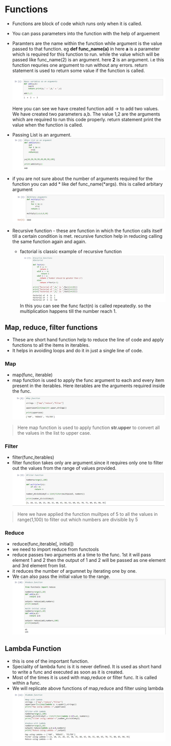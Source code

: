 # Functions

* Functions are block of code which runs only when it is called.
* You can pass parameters into the function with the help of arguement
* Paramters are the name within the function while argument is the value passed to that function. 
  eg **def func_name(a)** in here **a** is a parameter which is required for this function to run. while the value which will be passed like func_name(2) is an argument. here **2** is an argument. i.e this function requries one argument to run without any errors.
  return statement is used to return some value if the function is called.
  
  ![example](https://github.com/Ankit-Khule/Functions/blob/master/images/functions.JPG)
  
  Here you can see we have created function add -> to add two values. We have created two parameters a,b. The value 1,2 are the arguments which are required to run this code properly. return statement print the value when the function is called.
  
 
 * Passing List is an argument. 
   ![examplel](https://github.com/Ankit-Khule/Functions/blob/master/images/function%20exampleList.JPG)
   
  * if you are not sure about the number of arguments required for the function you can add \* like def func_name(\*args). this is called arbitary argument
   ![examplea](https://github.com/Ankit-Khule/Functions/blob/master/images/arbitary.JPG)
  
  
  * Recursive function - these are function in which the function calls itself till a certain condition is met. recursive function help in reducing calling the same function again and again.
    * factorial is classic example of recursive function
     ![exampler](https://github.com/Ankit-Khule/Functions/blob/master/images/recursive.JPG)
   In this you can see the func fact(n) is called repeatedly. so the multiplication happens till the number reach 1.
   
   
  ## Map, reduce, filter functions
  * These are short hand function help to reduce the line of code and apply functions to all the items in iterables.
  * It helps in avoiding loops and do it in just a single line of code.
  
  ### Map
  * map(func, iterable)
  * map function is used to apply the func argument to each and every item present in the iterables. Here iterables are the arguments required inside the func.
      ![map](https://github.com/Ankit-Khule/Functions/blob/master/images/map.JPG)
  > Here map function is used to apply function **str.upper** to convert all the values in the list to upper case. 
  
  ### Filter
  * filter(func,iterables)
  * filter function takes only are argument.since it requires only one to filter out the values from the range of values provided.
   ![Filter](https://github.com/Ankit-Khule/Functions/blob/master/images/Filter.JPG)
 
 >  Here we have applied the function muiltpes of 5 to all the values in range(1,100) to filter out which numbers are divisible by 5
  
  ### Reduce
  * reduce(func,iterable[, initial])
  * we need to import reduce from functools
  * reduce passes two arguments at a time to the func. 1st it will pass element 1 and 2 then the output of 1 and 2 will be passed as one element and 3rd element from list.
  * it reduces the number of argumnet by iterating one by one.
  * We can also pass the initial value to the range.
  ![reduce](https://github.com/Ankit-Khule/Functions/blob/master/images/reduce.JPG)
 
   
  ## Lambda Function
  * this is one of the important function.
  * Speciality of lambda func is it is never defined. It is used as short hand to write a func and executed as soon as it is created.
  * Most of the times it is used with map,reduce or filter func. It is called within a func.
  * We will replicate above functions of map,reduce and filter using lambda
    ![lambda](https://github.com/Ankit-Khule/Functions/blob/master/images/lambda.JPG)
  
